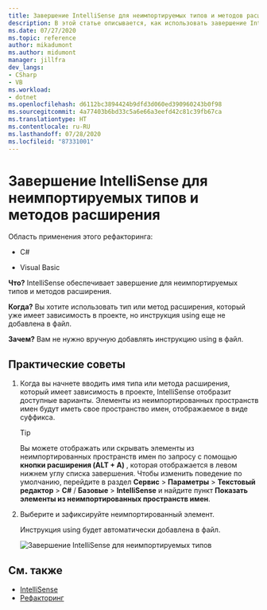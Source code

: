 ```yaml
---
title: Завершение IntelliSense для неимпортируемых типов и методов расширения
description: В этой статье описывается, как использовать завершение IntelliSense для типов и методов расширения, которые вы еще не импортировали с помощью директивы `using`.
ms.date: 07/27/2020
ms.topic: reference
author: mikadumont
ms.author: midumont
manager: jillfra
dev_langs:
- CSharp
- VB
ms.workload:
- dotnet
ms.openlocfilehash: d6112bc3894424b9dfd3d060ed390960243b0f98
ms.sourcegitcommit: 4a77403b6bd33c5a6e66a3eefd42c81c39fb67ca
ms.translationtype: HT
ms.contentlocale: ru-RU
ms.lasthandoff: 07/28/2020
ms.locfileid: "87331001"
---
```

# <a name="intellisense-completion-for-unimported-types-and-extension-methods"></a>Завершение IntelliSense для неимпортируемых типов и методов расширения

Область применения этого рефакторинга:

- C#

- Visual Basic

**Что?** IntelliSense обеспечивает завершение для неимпортируемых типов и методов расширения.

**Когда?** Вы хотите использовать тип или метод расширения, который уже имеет зависимость в проекте, но инструкция using еще не добавлена в файл. 

**Зачем?** Вам не нужно вручную добавлять инструкцию using в файл.

## <a name="how-to"></a>Практические советы

1. Когда вы начнете вводить имя типа или метода расширения, который имеет зависимость в проекте, IntelliSense отобразит доступные варианты. Элементы из неимпортированных пространств имен будут иметь свое пространство имен, отображаемое в виде суффикса.

   > [!TIP]
   > Вы можете отображать или скрывать элементы из неимпортированных пространств имен по запросу с помощью **кнопки расширения (ALT + A)** , которая отображается в левом нижнем углу списка завершения. Чтобы изменить поведение по умолчанию, перейдите в раздел **Сервис** > **Параметры** > **Текстовый редактор** > **C#**  / **Базовые** > **IntelliSense** и найдите пункт **Показать элементы из неимпортированных пространств имен**.

2. Выберите и зафиксируйте неимпортированный элемент. 

   Инструкция using будет автоматически добавлена в файл.

   ![Завершение IntelliSense для неимпортируемых типов](media/intellisense-completion-unimported-types.png)

## <a name="see-also"></a>См. также

- [IntelliSense](../using-intellisense.md)
- [Рефакторинг](../refactoring-in-visual-studio.md)
